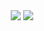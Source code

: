 

<div align="center">
<img src="https://github-readme-stats.vercel.app/api?username=sem201&show_icons=true&theme=dracula"/>
<img src="https://github-readme-streak-stats.herokuapp.com?user=sem201&theme=dark)](https://git.io/streak-stats"/>
</div>
  <!--
**sem201/sem201** is a ✨ _special_ ✨ repository because its `README.md` (this file) appears on your GitHub profile.

Here are some ideas to get you started:

- 🔭 I’m currently working on ...
- 🌱 I’m currently learning ...
- 👯 I’m looking to collaborate on ...
- 🤔 I’m looking for help with ...
- 💬 Ask me about ...
- 📫 How to reach me: ...
- 😄 Pronouns: ...
- ⚡ Fun fact: ...
-->
